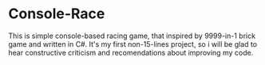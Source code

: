 # Console-Race
This is simple console-based racing game, that inspired by 9999-in-1 brick game and written in C#.  It's my first non-15-lines project, so i will be glad to hear constructive criticism and recomendations about improving my code.
